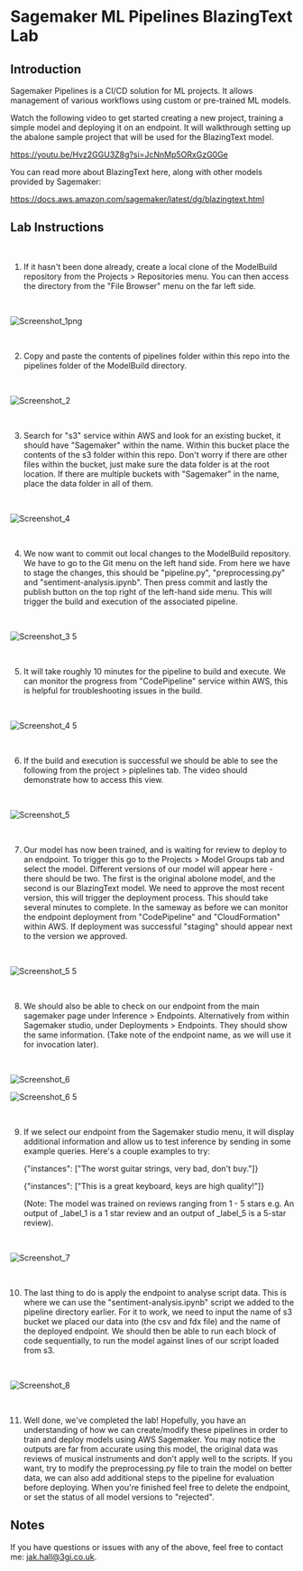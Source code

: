 # Sagemaker ML Pipelines BlazingText Lab


## Introduction

Sagemaker Pipelines is a CI/CD solution for ML projects. It allows management of various workflows using custom or pre-trained ML models. 

Watch the following video to get started creating a new project, training a simple model and deploying it on an endpoint. It will walkthrough setting up the abalone sample project that will be used for the BlazingText model.

https://youtu.be/Hvz2GGU3Z8g?si=JcNnMp5ORxGzG0Ge

You can read more about BlazingText here, along with other models provided by Sagemaker:

https://docs.aws.amazon.com/sagemaker/latest/dg/blazingtext.html 

## Lab Instructions

<br>

1. If it hasn't been done already, create a local clone of the ModelBuild repository from the Projects > Repositories menu. You can then access the directory from the "File Browser" menu on the far left side.

 <br>  
   
   ![Screenshot_1png](https://github.com/jakhall/sagemaker-labs/assets/23346546/c3291e10-227d-42e6-9ea7-7c69b62d5447)

<br>

2. Copy and paste the contents of pipelines folder within this repo into the pipelines folder of the ModelBuild directory.  

<br>

   ![Screenshot_2](https://github.com/jakhall/sagemaker-labs/assets/23346546/7987c279-1abf-4675-8e37-e0752d1144b3)

<br>

3. Search for "s3" service within AWS and look for an existing bucket, it should have "Sagemaker" within the name. Within this bucket place the contents of the s3 folder within this repo. Don't worry if there are other files within the bucket, just make sure the data folder is at the root location. If there are multiple buckets with "Sagemaker" in the name, place the data folder in all of them. 

<br>
   
   ![Screenshot_4](https://github.com/jakhall/sagemaker-labs/assets/23346546/99fe7cce-4e2c-4082-beeb-92a37f4f72ba)

<br>

4. We now want to commit out local changes to the ModelBuild repository. We have to go to the Git menu on the left hand side. From here we have to stage the changes, this should be "pipeline.py", "preprocessing.py" and "sentiment-analysis.ipynb". Then press commit and lastly the publish button on the top right of the left-hand side menu. This will trigger the build and execution of the associated pipeline. 

<br>

   ![Screenshot_3 5](https://github.com/jakhall/sagemaker-labs/assets/23346546/ea290a88-3a13-4cb2-a540-b55830967146)

<br>

5. It will take roughly 10 minutes for the pipeline to build and execute. We can monitor the progress from "CodePipeline" service within AWS, this is helpful for troubleshooting issues in the build.

<br>

   ![Screenshot_4 5](https://github.com/jakhall/sagemaker-labs/assets/23346546/0975db52-cb5a-412f-b3d5-2b90816bd75d)

<br>

6. If the build and execution is successful we should be able to see the following from the project > piplelines tab. The video should demonstrate how to access this view. 

<br>

   ![Screenshot_5](https://github.com/jakhall/sagemaker-labs/assets/23346546/73938e49-9af5-4ef0-952b-395ca4229b49)

<br>

7. Our model has now been trained, and is waiting for review to deploy to an endpoint. To trigger this go to the Projects > Model Groups tab and select the model. Different versions of our model will appear here - there should be two. The first is the original abolone model, and the second is our BlazingText model. We need to approve the most recent version, this will trigger the deployment process. This should take several minutes to complete. In the sameway as before we can monitor the endpoint deployment from "CodePipeline" and "CloudFormation" within AWS. If deployment was successful "staging" should appear next to the version we approved.

<br>

   ![Screenshot_5 5](https://github.com/jakhall/sagemaker-labs/assets/23346546/106d753e-55fc-4118-aaea-b434687f5daf)

<br>

8. We should also be able to check on our endpoint from the main sagemaker page under Inference > Endpoints. Alternatively from within Sagemaker studio, under Deployments > Endpoints. They should show the same information. (Take note of the endpoint name, as we will use it for invocation later). 

<br>

   ![Screenshot_6](https://github.com/jakhall/sagemaker-labs/assets/23346546/7a482dd5-73ba-4ec0-8e28-a7dbaa81fa96)


   ![Screenshot_6 5](https://github.com/jakhall/sagemaker-labs/assets/23346546/73ba8537-f601-4c24-85db-71ec41f1f4ec)

<br>

9. If we select our endpoint from the Sagemaker studio menu, it will display additional information and allow us to test inference by sending in some example queries. Here's a couple examples to try:

    {"instances": ["The worst guitar strings, very bad, don't buy."]}

    {"instances": ["This is a great keyboard, keys are high quality!"]}

    (Note: The model was trained on reviews ranging from 1 - 5 stars e.g. An output of _label_1 is a 1 star review and an output of _label_5 is a 5-star review).

<br>

   ![Screenshot_7](https://github.com/jakhall/sagemaker-labs/assets/23346546/861b28c0-14ce-4fab-9555-8da842498ee1)

<br>

10. The last thing to do is apply the endpoint to analyse script data. This is where we can use the "sentiment-analysis.ipynb" script we added to the pipeline directory earlier. For it to work, we need to input the name of s3 bucket we placed our data into (the csv and fdx file) and the name of the deployed endpoint. We should then be able to run each block of code sequentially, to run the model against lines of our script loaded from s3. 

<br>

   ![Screenshot_8](https://github.com/jakhall/sagemaker-labs/assets/23346546/cd4b276f-a003-48b5-a57c-aa48956e595f)

<br>

11. Well done, we've completed the lab! Hopefully, you have an understanding of how we can create/modify these pipelines in order to train and deploy models using AWS Sagemaker. You may notice the outputs are far from accurate using this model, the original data was reviews of musical instruments and don't apply well to the scripts. If you want, try to modify the preprocessing.py file to train the model on better data, we can also add additional steps to the pipeline for evaluation before deploying. When you're finished feel free to delete the endpoint, or set the status of all model versions to "rejected".

## Notes

If you have questions or issues with any of the above, feel free to contact me: jak.hall@3gi.co.uk.
     

